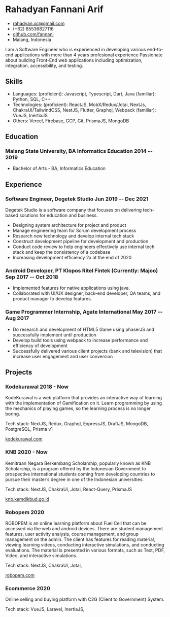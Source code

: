# Rahadyan Fannani Arif

- <rahadyan.xc@gmail.com>
- (+62) 85536827116
- [github.com/fannani](https://github.com/fannani)
- Malang, Indonesia

<!-- The paragraph after the h1 and ul and before the first h2 is optional. It
is intended to be used for a short summary. -->

I am a Software Engineer who is experienced in developing various end-to-end applications with more than 4 years profesional experience Passionate about building Front-End web applications including optimization, integration, accessibility, and testing.

## Skills

- Languages: (proficient): Javascript, Typescript, Dart, Java (familiar): Python, SQL, C++
- Technologies: (proficient): ReactJS, MobX/Redux/Jotai, NextJs, ChakraUI/TailwindCSS, NestJS, Flutter, Graphql, Webpack (familiar): VueJS, InertiaJS
- Others: Vercel, Firebase, GCP, Git, PrismaJS, MongoDB

## Education

### <span>Malang State University, BA Informatics Education</span> <span>2014 -- 2019</span>

- Bachelor of Arts - BA, Informatics Education

## Experience

<!-- You have to wrap the "left" and "right" half of these headings in spans by
hand -->

### <span>Software Engineer, Degetek Studio</span> <span>Jun 2019 -- Dec 2021</span>

Degetek Studio is a software company that focuses on delivering tech-based solutions for education and business.

- Designing system architecture for project and product
- Manage engineering team for Scrum development process
- Research new technology and develop internal tech stack
- Construct development pipeline for development and production
- Conduct code review to help engineers effectively use internal tech stack and keep the consistency of a codebase
- Increasing development efficiency 2x at the end of 2020

### <span>Android Developer, PT Klopos Ritel Fintek (Currently: Majoo)</span> <span>Sep 2017 -- Oct 2018</span>

- Implemented features for native applications using java.
- Collaborated with UI/UX designer, back-end developer, QA teams, and product manager to develop features.

### <span>Game Programmer Internship, Agate International</span> <span>May 2017 -- Aug 2017</span>

- Do research and development of HTML5 Game using phaserJS and successfully implement until production
- Develop build tools using webpack to increase performance and efficiency of development
- Successfully delivered various client projects (bank and television) that increase user engagement and user conversion

## Projects

### <span>Kodekurawal</span> <span>2018 - Now</span>

KodeKurawal is a web platform that provides an interactive way of learning with the implementation of Gamification on it. Learn programming by using the mechanics of playing games, so the learning process is no longer boring.

Tech stack: NextJS, Redux, Graphql, ExpressJS, DraftJS, MongoDB, PostgreSQL, Prisma v1

[kodekurawal.com](http://kodekurawal.com)

### <span>KNB</span> <span>2020 - Now</span>

Kemitraan Negara Berkembang Scholarship, popularly known as KNB Scholarship, is a program offered by the Indonesian Government to prospective international students coming from developing countries to pursue their master’s degree in one of the Indonesian universities.

Tech stack: NextJS, ChakraUI, Jotai, React-Query, PrismaJS

[knb.kemdikbud.go.id](http://knb.kemdikbud.go.id)

### <span>Robopem</span> <span>2020</span>

ROBOPEM is an online learning platform about Fuel Cell that can be accessed via the web and android devices. There are student management features, user activity analysis, course management, and group management on the admin. The client has features for reading material, viewing learning videos, conducting interactive simulations, and conducting evaluations. The material is presented in various formats, such as Text, PDF, Video, and interactive simulations.

Tech stack: NextJS, ChakraUI, Jotai,

[robopem.com](https://robopem.com)

### <span>Ecommerce</span> <span>2020</span>

Online selling and buying platform with C2G (Client to Government) System.

Tech stack: VueJS, Laravel, InertiaJS,

